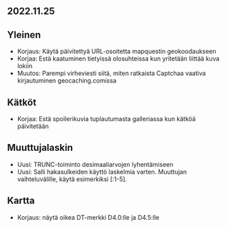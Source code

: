 ## 2022.11.25

## Yleinen
- Korjaus: Käytä päivitettyä URL-osoitetta mapquestin geokoodaukseen
- Korjaa: Estä kaatuminen tietyissä olosuhteissa kun yritetään liittää kuva lokiin
- Muutos: Parempi virheviesti siitä, miten ratkaista Captchaa vaativa kirjautuminen geocaching.comissa

## Kätköt
- Korjaa: Estä spoilerikuvia tuplautumasta galleriassa kun kätköä päivitetään

## Muuttujalaskin
- Uusi: TRUNC-toiminto desimaaliarvojen lyhentämiseen
- Uusi: Salli hakasulkeiden käyttö laskelmia varten. Muuttujan vaihteluvälille, käytä esimerkiksi \[:1-5\].

## Kartta
- Korjaus: näytä oikea DT-merkki D4.0:lle ja D4.5:lle
